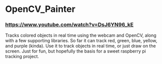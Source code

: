 # OpenCV_Painter

### https://www.youtube.com/watch?v=DsJ6YN96_kE

Tracks colored objects in real time using the webcam and OpenCV, along with a few supporting libraries. So far it can track red, green, blue, yellow, and purple (kinda). Use it to track objects in real time, or just draw on the screen. Just for fun, but hopefully the basis for a sweet raspberry pi tracking project. 


